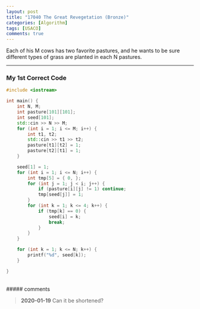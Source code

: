 ```yaml
---
layout: post
title: "17040 The Great Revegetation (Bronze)"
categories: [Algorithm]
tags: [USACO]
comments: true
---
```

Each of his M cows has two favorite pastures, and he wants to be sure different types of grass are planted in each N pastures.

---

### My 1st Correct Code


```c++
#include <iostream>

int main() {
	int N, M;
	int pasture[101][101];
	int seed[101];
	std::cin >> N >> M;
	for (int i = 1; i <= M; i++) {
		int t1, t2;
		std::cin >> t1 >> t2;
		pasture[t1][t2] = 1;
		pasture[t2][t1] = 1;
	}

	seed[1] = 1;
	for (int i = 1; i <= N; i++) {
		int tmp[5] = { 0, };
		for (int j = 1; j < i; j++) {
			if (pasture[i][j] != 1) continue;
			tmp[seed[j]] = 1;
		}
		for (int k = 1; k <= 4; k++) {
			if (tmp[k] == 0) {
				seed[i] = k;
				break;
			}
		}
	}

	for (int k = 1; k <= N; k++) {
		printf("%d", seed[k]);
	}

}
```

<br>
##### comments

> **2020-01-19**   Can it be shortened?
